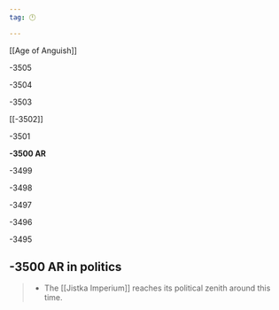 ```yaml
---
tag: 🕛

---
```

[[Age of Anguish]]


-3505

-3504

-3503

[[-3502]]

-3501

**-3500 AR**

-3499

-3498

-3497

-3496

-3495



## -3500 AR in politics

>  - The [[Jistka Imperium]] reaches its political zenith around this time.






